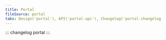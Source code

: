 ```yaml
---
title: Portal
fileSource: portal
tabs: Design('portal'), API('portal-api'), Changelog('portal-changelog')
---
```


::: changelog portal :::
